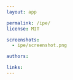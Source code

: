 ```yaml
---
layout: app

permalink: /ipe/
license: MIT

screenshots:
  - ipe/screenshot.png

authors:

links:
---
```

